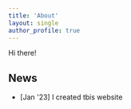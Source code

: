 ```yaml
---
title: 'About'
layout: single
author_profile: true
---
```


Hi there!

## News

- \[Jan '23\] I created tbis website
